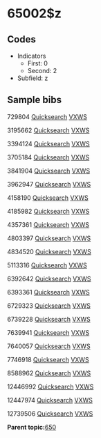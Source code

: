 # 65002$z

## Codes

-   Indicators
    -   First: 0
    -   Second: 2
-   Subfield: z

## Sample bibs

729804 [Quicksearch](https://search.library.yale.edu/catalog/729804) [VXWS](http://prodorbis.library.yale.edu:7014/vxws/GetHoldingsService?bibId=729804)

3195662 [Quicksearch](https://search.library.yale.edu/catalog/3195662) [VXWS](http://prodorbis.library.yale.edu:7014/vxws/GetHoldingsService?bibId=3195662)

3394124 [Quicksearch](https://search.library.yale.edu/catalog/3394124) [VXWS](http://prodorbis.library.yale.edu:7014/vxws/GetHoldingsService?bibId=3394124)

3705184 [Quicksearch](https://search.library.yale.edu/catalog/3705184) [VXWS](http://prodorbis.library.yale.edu:7014/vxws/GetHoldingsService?bibId=3705184)

3841904 [Quicksearch](https://search.library.yale.edu/catalog/3841904) [VXWS](http://prodorbis.library.yale.edu:7014/vxws/GetHoldingsService?bibId=3841904)

3962947 [Quicksearch](https://search.library.yale.edu/catalog/3962947) [VXWS](http://prodorbis.library.yale.edu:7014/vxws/GetHoldingsService?bibId=3962947)

4158190 [Quicksearch](https://search.library.yale.edu/catalog/4158190) [VXWS](http://prodorbis.library.yale.edu:7014/vxws/GetHoldingsService?bibId=4158190)

4185982 [Quicksearch](https://search.library.yale.edu/catalog/4185982) [VXWS](http://prodorbis.library.yale.edu:7014/vxws/GetHoldingsService?bibId=4185982)

4357361 [Quicksearch](https://search.library.yale.edu/catalog/4357361) [VXWS](http://prodorbis.library.yale.edu:7014/vxws/GetHoldingsService?bibId=4357361)

4803397 [Quicksearch](https://search.library.yale.edu/catalog/4803397) [VXWS](http://prodorbis.library.yale.edu:7014/vxws/GetHoldingsService?bibId=4803397)

4834520 [Quicksearch](https://search.library.yale.edu/catalog/4834520) [VXWS](http://prodorbis.library.yale.edu:7014/vxws/GetHoldingsService?bibId=4834520)

5113316 [Quicksearch](https://search.library.yale.edu/catalog/5113316) [VXWS](http://prodorbis.library.yale.edu:7014/vxws/GetHoldingsService?bibId=5113316)

6392642 [Quicksearch](https://search.library.yale.edu/catalog/6392642) [VXWS](http://prodorbis.library.yale.edu:7014/vxws/GetHoldingsService?bibId=6392642)

6393361 [Quicksearch](https://search.library.yale.edu/catalog/6393361) [VXWS](http://prodorbis.library.yale.edu:7014/vxws/GetHoldingsService?bibId=6393361)

6729323 [Quicksearch](https://search.library.yale.edu/catalog/6729323) [VXWS](http://prodorbis.library.yale.edu:7014/vxws/GetHoldingsService?bibId=6729323)

6739228 [Quicksearch](https://search.library.yale.edu/catalog/6739228) [VXWS](http://prodorbis.library.yale.edu:7014/vxws/GetHoldingsService?bibId=6739228)

7639941 [Quicksearch](https://search.library.yale.edu/catalog/7639941) [VXWS](http://prodorbis.library.yale.edu:7014/vxws/GetHoldingsService?bibId=7639941)

7640057 [Quicksearch](https://search.library.yale.edu/catalog/7640057) [VXWS](http://prodorbis.library.yale.edu:7014/vxws/GetHoldingsService?bibId=7640057)

7746918 [Quicksearch](https://search.library.yale.edu/catalog/7746918) [VXWS](http://prodorbis.library.yale.edu:7014/vxws/GetHoldingsService?bibId=7746918)

8588962 [Quicksearch](https://search.library.yale.edu/catalog/8588962) [VXWS](http://prodorbis.library.yale.edu:7014/vxws/GetHoldingsService?bibId=8588962)

12446992 [Quicksearch](https://search.library.yale.edu/catalog/12446992) [VXWS](http://prodorbis.library.yale.edu:7014/vxws/GetHoldingsService?bibId=12446992)

12447974 [Quicksearch](https://search.library.yale.edu/catalog/12447974) [VXWS](http://prodorbis.library.yale.edu:7014/vxws/GetHoldingsService?bibId=12447974)

12739506 [Quicksearch](https://search.library.yale.edu/catalog/12739506) [VXWS](http://prodorbis.library.yale.edu:7014/vxws/GetHoldingsService?bibId=12739506)

**Parent topic:**[650](../../tags/650/650.md)


